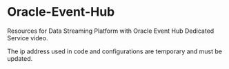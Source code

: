 # Oracle-Event-Hub
Resources for Data Streaming Platform with Oracle Event Hub Dedicated Service video. 

The ip address used in code and configurations are temporary and must be updated.
